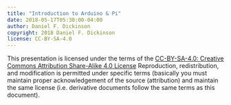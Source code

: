 ```yaml
---
title: "Introduction to Arduino & Pi"
date: 2018-05-17T05:30:00-04:00
author: Daniel F. Dickinson
copyright: 2018 Daniel F. Dickinson
license: CC-BY-SA-4.0
---
```

This presentation is licensed under the terms of the
[CC-BY-SA-4.0: Creative Commons Attribution Share-Alike 4.0 License](https://creativecommons.org/licenses/by-sa/4.0/)
Reproduction, redistribution, and modification is permitted under specific terms (basically
you must maintain proper acknowledgement of the source (attribution) and maintain the same
license (i.e. derivative documents follow the same terms as this document).

